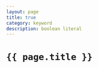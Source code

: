 ```yaml
---
layout: page
title: true
category: keyword
description: boolean literal
---
```


# `{{ page.title }}`
